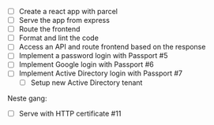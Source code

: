 
* [ ] Create a react app with parcel
* [ ] Serve the app from express
* [ ] Route the frontend
* [ ] Format and lint the code
* [ ] Access an API and route frontend based on the response
* [ ] Implement a password login with Passport #5
* [ ] Implement Google login with Passport #6
* [ ] Implement Active Directory login with Passport #7
    * [ ] Setup new Active Directory tenant 

Neste gang:

* [ ] Serve with HTTP certificate #11


